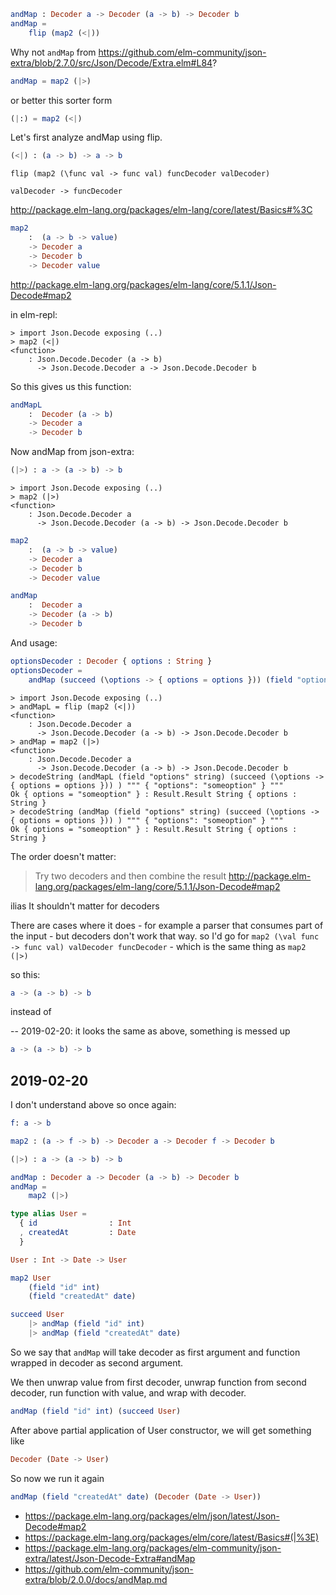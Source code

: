 ```elm
andMap : Decoder a -> Decoder (a -> b) -> Decoder b
andMap =
    flip (map2 (<|))
```

Why not `andMap` from https://github.com/elm-community/json-extra/blob/2.7.0/src/Json/Decode/Extra.elm#L84?

```elm
andMap = map2 (|>)
```

or better this sorter form

```elm
(|:) = map2 (<|)
```

Let's first analyze andMap using flip.


```elm
(<|) : (a -> b) -> a -> b
```

`flip (map2 (\func val -> func val) funcDecoder valDecoder)`

`valDecoder -> funcDecoder`

http://package.elm-lang.org/packages/elm-lang/core/latest/Basics#%3C


```elm
map2
    :  (a -> b -> value)
    -> Decoder a
    -> Decoder b
    -> Decoder value
```

http://package.elm-lang.org/packages/elm-lang/core/5.1.1/Json-Decode#map2

in elm-repl:

```
> import Json.Decode exposing (..)
> map2 (<|)
<function>
    : Json.Decode.Decoder (a -> b)
      -> Json.Decode.Decoder a -> Json.Decode.Decoder b
```

So this gives us this function:

```elm
andMapL
    :  Decoder (a -> b)
    -> Decoder a
    -> Decoder b
```

Now andMap from json-extra:

```elm
(|>) : a -> (a -> b) -> b
```

```
> import Json.Decode exposing (..)
> map2 (|>)
<function>
    : Json.Decode.Decoder a
      -> Json.Decode.Decoder (a -> b) -> Json.Decode.Decoder b
```

```elm
map2
    :  (a -> b -> value)
    -> Decoder a
    -> Decoder b
    -> Decoder value
```

```elm
andMap
    :  Decoder a
    -> Decoder (a -> b)
    -> Decoder b
```

And usage:

```elm
optionsDecoder : Decoder { options : String }
optionsDecoder =
    andMap (succeed (\options -> { options = options })) (field "options" string)
```

```
> import Json.Decode exposing (..)
> andMapL = flip (map2 (<|))
<function>
    : Json.Decode.Decoder a
      -> Json.Decode.Decoder (a -> b) -> Json.Decode.Decoder b
> andMap = map2 (|>)
<function>
    : Json.Decode.Decoder a
      -> Json.Decode.Decoder (a -> b) -> Json.Decode.Decoder b
> decodeString (andMapL (field "options" string) (succeed (\options -> { options = options })) ) """ { "options": "someoption" } """
Ok { options = "someoption" } : Result.Result String { options : String }
> decodeString (andMap (field "options" string) (succeed (\options -> { options = options })) ) """ { "options": "someoption" } """
Ok { options = "someoption" } : Result.Result String { options : String }
```

The order doesn't matter:

>Try two decoders and then combine the result http://package.elm-lang.org/packages/elm-lang/core/5.1.1/Json-Decode#map2


ilias
It shouldn't matter for decoders

There are cases where it does - for example a parser that consumes part of the input - but decoders don't work that way.
so I'd go for `map2 (\val func -> func val) valDecoder funcDecoder` - which is the same thing as `map2 (|>)`


so this:

```elm
a -> (a -> b) -> b
```

instead of

-- 2019-02-20: it looks the same as above, something is messed up

```elm
a -> (a -> b) -> b
```

## 2019-02-20

I don't understand above so once again:

```elm
f: a -> b

map2 : (a -> f -> b) -> Decoder a -> Decoder f -> Decoder b

(|>) : a -> (a -> b) -> b

andMap : Decoder a -> Decoder (a -> b) -> Decoder b
andMap =
    map2 (|>)

type alias User =
  { id                : Int
  , createdAt         : Date
  }

User : Int -> Date -> User

map2 User
    (field "id" int)
    (field "createdAt" date)

succeed User
    |> andMap (field "id" int)
	|> andMap (field "createdAt" date)
```

So we say that `andMap` will take decoder as first argument and function wrapped in decoder as second argument.

We then unwrap value from first decoder, unwrap function from second decoder, run function with value, and wrap with decoder.

```elm
andMap (field "id" int) (succeed User)
```

After above partial application of User constructor, we will get something like

```elm
Decoder (Date -> User)
```

So now we run it again

```elm
andMap (field "createdAt" date) (Decoder (Date -> User))
```

- https://package.elm-lang.org/packages/elm/json/latest/Json-Decode#map2
- https://package.elm-lang.org/packages/elm/core/latest/Basics#(|%3E)
- https://package.elm-lang.org/packages/elm-community/json-extra/latest/Json-Decode-Extra#andMap
- https://github.com/elm-community/json-extra/blob/2.0.0/docs/andMap.md
